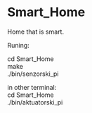 # Smart_Home
Home that is smart.

Runing:

cd Smart_Home    
make    
./bin/senzorski_pi

in other terminal:    
cd Smart_Home    
./bin/aktuatorski_pi
